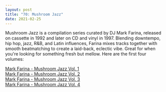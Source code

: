 ```yaml
---
layout: post
title: "70: Mushroom Jazz"
date: 2021-02-25
---
```


Mushroom Jazz is a compilation series curated by DJ Mark Farina, released on cassette in 1992 and later on CD and vinyl in 1997. Blending downtempo, hip hop, jazz, R&B, and Latin influences, Farina mixes tracks together with smooth beatmatching to create a laid-back, eclectic vibe. Great for when you're looking for something fresh but mellow. Here are the first four volumes:

[Mark Farina - Mushroom Jazz Vol. 1](https://youtu.be/RIuW-OJY2uY)  
[Mark Farina - Mushroom Jazz Vol. 2](https://youtu.be/f6k0FlHGrZE)  
[Mark Farina - Mushroom Jazz Vol. 3](https://youtu.be/Y9jp7UrBtbM)  
[Mark Farina - Mushroom Jazz Vol. 4](https://youtu.be/uiULgZT6f5Q)
